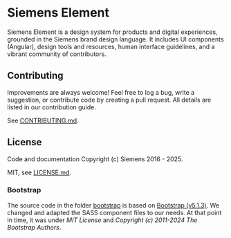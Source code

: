 # Siemens Element

Siemens Element is a design system for products and digital experiences,
grounded in the Siemens brand design language. It includes UI components
(Angular), design tools and resources, human interface guidelines, and a
vibrant community of contributors.

## Contributing

Improvements are always welcome! Feel free to log a bug,
write a suggestion, or contribute code by creating a pull request.
All details are listed in our contribution guide.

See [CONTRIBUTING.md](CONTRIBUTING.md).

## License

Code and documentation Copyright (c) Siemens 2016 - 2025.

MIT, see [LICENSE.md](LICENSE.md).

### Bootstrap

The source code in the folder [bootstrap](./projects/element-theme/src/styles/bootstrap/)
is based on [Bootstrap (v5.1.3)](https://github.com/twbs/bootstrap). We changed and adapted
the SASS component files to our needs. At that point in time, it was under _MIT License_
and _Copyright (c) 2011-2024 The Bootstrap Authors_.

